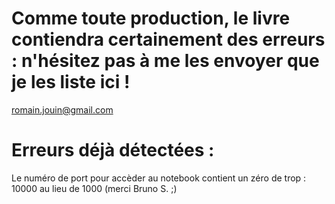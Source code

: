 # Comme toute production, le livre contiendra certainement des erreurs : n'hésitez pas à me les envoyer que je les liste ici ! 
romain.jouin@gmail.com

# Erreurs déjà détectées : 
Le numéro de port pour accèder au notebook contient un zéro de trop : 10000 au lieu de 1000 (merci Bruno S. ;)
